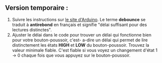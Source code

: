 

## Version temporaire :

1. Suivre les instructions sur [le site d'Arduino](https://docs.arduino.cc/built-in-examples/digital/Debounce/). Le terme **debounce** se traduit à **antirebond** en français et signifie "délai suffisant pour des lectures distinctes".
1. Ajuster le délai dans le code pour trouver un délai qui fonctionne bien pour votre bouton-poussoir, c'est-
a-dire un délai qui permet de lire distinctement les états **HIGH** et **LOW** du bouton-poussoir. Trouvez la valeur minimale fiable. C'est fiable si vous voyez un changement d'état 1 -> 0 chaque fois que vous appuyez sur le bouton-poussoir.

